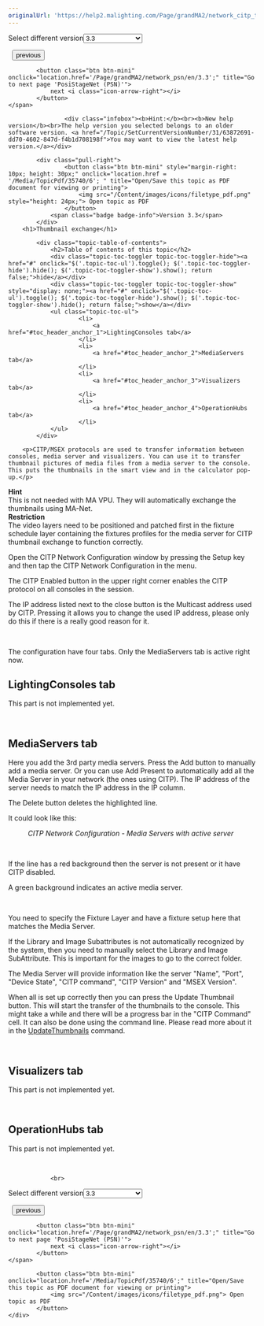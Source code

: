 ```yaml
---
originalUrl: 'https://help2.malighting.com/Page/grandMA2/network_citp_thumbnail/en/3.3'
---
```


<div class="topic-navigation">

<div class="pull-right">
	<span class="pull-left">


<div class="pull-left">
<form action="/Topic/SetCurrentVersionNumber" class="form-inline" id="frmTagSelector" method="post">	<span class="form-mini">
		<div class="input-prepend"><span class="add-on">Select different version</span><select autocomplete="off" id="versionNumberId" name="versionNumberId" onchange="$(this).closest('#frmTagSelector').submit();" style="width: 120px;"><option value="">- latest -</option>
<option selected="selected" value="6">3.3</option>
<option value="14">3.4</option>
<option value="18">3.5</option>
<option value="21">3.6</option>
<option value="23">3.7</option>
<option value="27">3.8</option>
<option value="31">3.9</option>
</select></div>
		<input data-val="true" data-val-number="The field Int32 must be a number." data-val-required="The Int32 field is required." id="ProductId" name="ProductId" type="hidden" value="11">
		<input id="CurrentGuid" name="CurrentGuid" type="hidden" value="63872691-dd70-4602-847d-f4b1d708198f">
	</span>
</form></div>&nbsp;	</span>
	<span class="pull-right" style="white-space: nowrap;">
			<button class="btn btn-mini" onclick="location.href='/Page/grandMA2/network_citp_stream/en/3.3'; " title="Go to previous page 'Streaming CITP'">
				<i class="icon-arrow-left"></i> previous
			</button>

			<button class="btn btn-mini" onclick="location.href='/Page/grandMA2/network_psn/en/3.3';" title="Go to next page 'PosiStageNet (PSN)'">
				next <i class="icon-arrow-right"></i> 
			</button>
	</span>
</div>
<div class="clear-fix" style="margin-bottom: 10px"></div>
</div>

					<div class="infobox"><b>Hint:</b><br><b>New help version</b><br>The help version you selected belongs to an older software version. <a href="/Topic/SetCurrentVersionNumber/31/63872691-dd70-4602-847d-f4b1d708198f">You may want to view the latest help version.</a></div>

			<div class="pull-right">
					<button class="btn btn-mini" style="margin-right: 10px; height: 30px;" onclick="location.href = '/Media/TopicPdf/35740/6'; " title="Open/Save this topic as PDF document for viewing or printing">
						<img src="/Content/images/icons/filetype_pdf.png" style="height: 24px;"> Open topic as PDF
					</button>
				<span class="badge badge-info">Version 3.3</span>
			</div>
		<h1>Thumbnail exchange</h1>

			<div class="topic-table-of-contents">
				<h2>Table of contents of this topic</h2>
				<div class="topic-toc-toggler topic-toc-toggler-hide"><a href="#" onclick="$('.topic-toc-ul').toggle(); $('.topic-toc-toggler-hide').hide(); $('.topic-toc-toggler-show').show(); return false;">hide</a></div>
				<div class="topic-toc-toggler topic-toc-toggler-show" style="display: none;"><a href="#" onclick="$('.topic-toc-ul').toggle(); $('.topic-toc-toggler-hide').show(); $('.topic-toc-toggler-show').hide(); return false;">show</a></div>
				<ul class="topic-toc-ul">
						<li>
							<a href="#toc_header_anchor_1">LightingConsoles tab</a>
						</li>
						<li>
							<a href="#toc_header_anchor_2">MediaServers tab</a>
						</li>
						<li>
							<a href="#toc_header_anchor_3">Visualizers tab</a>
						</li>
						<li>
							<a href="#toc_header_anchor_4">OperationHubs tab</a>
						</li>
				</ul>
			</div>

		<p>CITP/MSEX protocols are used to transfer information between consoles, media server and visualizers. You can use it to transfer thumbnail pictures of media files from a media server to the console. This puts the thumbnails in the smart view and in the calculator pop-up.</p>

<div class="tip"><strong>Hint</strong><br>
This is not needed with MA VPU. They will automatically exchange the thumbnails using MA-Net.</div>

<div class="restriction"><strong>Restriction</strong><br>
The video layers need to be positioned and patched first in the fixture schedule layer containing the fixtures profiles for the media server for CITP thumbnail exchange to function correctly.</div>

<p>Open the CITP Network Configuration window by pressing the <span class="hardkey">Setup</span> key and then tap the <span class="softkey">CITP Network Configuration</span> in the menu.</p>

<p>The CITP Enabled button in the upper right corner enables the CITP protocol on all consoles in the session.</p>

<p>The IP address listed next to the close button is the Multicast address used by CITP. Pressing it allows you to change the used IP address, please only do this if there is a really good reason for it.</p>

<p>&nbsp;</p>

<p>The configuration have four tabs. Only the MediaServers tab is active right now.</p>

<a name="toc_header_anchor_1" id="toc_header_anchor_1" class="topic-toc-item"></a><h2>LightingConsoles tab</h2>

<p>This part is not implemented yet.</p>

<p>&nbsp;</p>

<a name="toc_header_anchor_2" id="toc_header_anchor_2" class="topic-toc-item"></a><h2>MediaServers tab</h2>

<p>Here you add the 3rd party media servers. Press the <span class="softkey">Add</span> button to manually add a media server. Or you can use <span class="softkey">Add Present</span> to automatically add all the Media Server in your network (the ones using CITP). The IP address of the server needs to match the IP address in the IP column.</p>

<p>The <span class="softkey">Delete</span> button deletes the highlighted line.</p>

<p>It could look like this:</p>

<figure class="caption"><img alt="" src="/Media/Image/menu_citp-network-configuration_media-servers_v3-3.png">
<figcaption><em>CITP&nbsp;Network Configuration - Media Servers with active server</em></figcaption>
</figure>

<p>&nbsp;</p>

<p>If the line has a red background then the server is not present or it have CITP disabled.</p>

<p>A green background indicates an active media server.</p>

<p>&nbsp;</p>

<p>You need to specify the Fixture Layer and have a fixture setup here that matches the Media Server.</p>

<p>If the Library and Image Subattributes is not automatically recognized by the system, then you need to manually select the Library and Image SubAttribute. This is important for the images to go to the correct folder.</p>

<p>The Media Server will provide information like the server "Name", "Port", "Device State", "CITP command", "CITP Version" and "MSEX Version".</p>

<p>When all is set up correctly then you can press the <span class="softkey">Update Thumbnail</span> button. This will start the transfer of the thumbnails to the console. This might take a while and there will be a progress bar in the "CITP Command" cell. It can also be done using the command line. Please read more about it in the <a href="/Topic/dda504ee-28db-4991-94da-e4caf03bf185">UpdateThumbnails</a> command.</p>

<p>&nbsp;</p>

<a name="toc_header_anchor_3" id="toc_header_anchor_3" class="topic-toc-item"></a><h2>Visualizers tab</h2>

<p>This part is not implemented yet.</p>

<p>&nbsp;</p>

<a name="toc_header_anchor_4" id="toc_header_anchor_4" class="topic-toc-item"></a><h2>OperationHubs tab</h2>

<p>This part is not implemented yet.</p>

<p>&nbsp;</p>


				<br>
<div class="topic-navigation">

<div class="pull-right">
	<span class="pull-left">


<div class="pull-left">
<form action="/Topic/SetCurrentVersionNumber" class="form-inline" id="frmTagSelector" method="post">	<span class="form-mini">
		<div class="input-prepend"><span class="add-on">Select different version</span><select autocomplete="off" id="versionNumberId" name="versionNumberId" onchange="$(this).closest('#frmTagSelector').submit();" style="width: 120px;"><option value="">- latest -</option>
<option selected="selected" value="6">3.3</option>
<option value="14">3.4</option>
<option value="18">3.5</option>
<option value="21">3.6</option>
<option value="23">3.7</option>
<option value="27">3.8</option>
<option value="31">3.9</option>
</select></div>
		<input data-val="true" data-val-number="The field Int32 must be a number." data-val-required="The Int32 field is required." id="ProductId" name="ProductId" type="hidden" value="11">
		<input id="CurrentGuid" name="CurrentGuid" type="hidden" value="63872691-dd70-4602-847d-f4b1d708198f">
	</span>
</form></div>&nbsp;	</span>
	<span class="pull-right" style="white-space: nowrap;">
			<button class="btn btn-mini" onclick="location.href='/Page/grandMA2/network_citp_stream/en/3.3'; " title="Go to previous page 'Streaming CITP'">
				<i class="icon-arrow-left"></i> previous
			</button>

			<button class="btn btn-mini" onclick="location.href='/Page/grandMA2/network_psn/en/3.3';" title="Go to next page 'PosiStageNet (PSN)'">
				next <i class="icon-arrow-right"></i> 
			</button>
	</span>
</div>
	<div class="clear-fix"></div>
	<div class="pull-right">
	
			<button class="btn btn-mini" onclick="location.href='/Media/TopicPdf/35740/6';" title="Open/Save this topic as PDF document for viewing or printing">
				<img src="/Content/images/icons/filetype_pdf.png"> Open topic as PDF
			</button>
	</div>
<div class="clear-fix" style="margin-bottom: 10px"></div>
</div>

	
